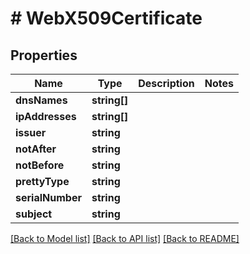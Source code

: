 # # WebX509Certificate

## Properties

Name | Type | Description | Notes
------------ | ------------- | ------------- | -------------
**dnsNames** | **string[]** |  |
**ipAddresses** | **string[]** |  |
**issuer** | **string** |  |
**notAfter** | **string** |  |
**notBefore** | **string** |  |
**prettyType** | **string** |  |
**serialNumber** | **string** |  |
**subject** | **string** |  |

[[Back to Model list]](../../README.md#models) [[Back to API list]](../../README.md#endpoints) [[Back to README]](../../README.md)

